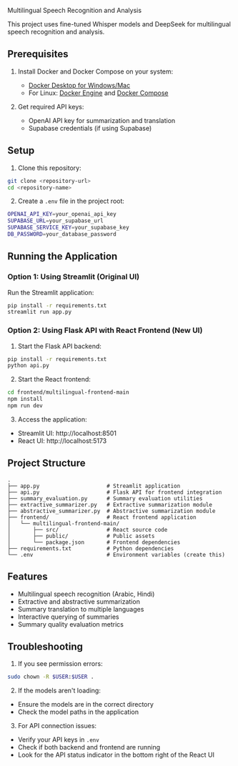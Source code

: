 Multilingual Speech Recognition and Analysis

This project uses fine-tuned Whisper models and DeepSeek for multilingual speech recognition and analysis.

## Prerequisites

1. Install Docker and Docker Compose on your system:
   - [Docker Desktop for Windows/Mac](https://www.docker.com/products/docker-desktop/)
   - For Linux: [Docker Engine](https://docs.docker.com/engine/install/) and [Docker Compose](https://docs.docker.com/compose/install/)

2. Get required API keys:
   - OpenAI API key for summarization and translation
   - Supabase credentials (if using Supabase)

## Setup

1. Clone this repository:
```bash
git clone <repository-url>
cd <repository-name>
```

2. Create a `.env` file in the project root:
```bash
OPENAI_API_KEY=your_openai_api_key
SUPABASE_URL=your_supabase_url
SUPABASE_SERVICE_KEY=your_supabase_key
DB_PASSWORD=your_database_password
```

## Running the Application

### Option 1: Using Streamlit (Original UI)

Run the Streamlit application:
```bash
pip install -r requirements.txt
streamlit run app.py
```

### Option 2: Using Flask API with React Frontend (New UI)

1. Start the Flask API backend:
```bash
pip install -r requirements.txt
python api.py
```

2. Start the React frontend:
```bash
cd frontend/multilingual-frontend-main
npm install
npm run dev
```

3. Access the application:
- Streamlit UI: http://localhost:8501
- React UI: http://localhost:5173

## Project Structure

```
.
├── app.py                     # Streamlit application
├── api.py                     # Flask API for frontend integration
├── summary_evaluation.py      # Summary evaluation utilities
├── extractive_summarizer.py   # Extractive summarization module
├── abstractive_summarizer.py  # Abstractive summarization module
├── frontend/                  # React frontend application
│   └── multilingual-frontend-main/
│       ├── src/               # React source code
│       ├── public/            # Public assets
│       └── package.json       # Frontend dependencies
├── requirements.txt           # Python dependencies
└── .env                       # Environment variables (create this)
```

## Features

- Multilingual speech recognition (Arabic, Hindi)
- Extractive and abstractive summarization
- Summary translation to multiple languages
- Interactive querying of summaries
- Summary quality evaluation metrics

## Troubleshooting

1. If you see permission errors:
```bash
sudo chown -R $USER:$USER .
```

2. If the models aren't loading:
- Ensure the models are in the correct directory
- Check the model paths in the application

3. For API connection issues:
- Verify your API keys in `.env`
- Check if both backend and frontend are running
- Look for the API status indicator in the bottom right of the React UI